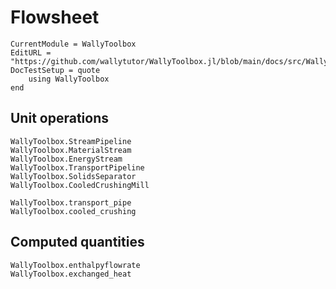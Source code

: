 # Flowsheet

```@meta
CurrentModule = WallyToolbox
EditURL = "https://github.com/wallytutor/WallyToolbox.jl/blob/main/docs/src/WallyToolbox/flowsheet.md"
DocTestSetup = quote
    using WallyToolbox
end
```

## Unit operations

```@docs
WallyToolbox.StreamPipeline
WallyToolbox.MaterialStream
WallyToolbox.EnergyStream
WallyToolbox.TransportPipeline
WallyToolbox.SolidsSeparator
WallyToolbox.CooledCrushingMill
```

```@docs
WallyToolbox.transport_pipe
WallyToolbox.cooled_crushing
```

## Computed quantities

```@docs
WallyToolbox.enthalpyflowrate
WallyToolbox.exchanged_heat
```